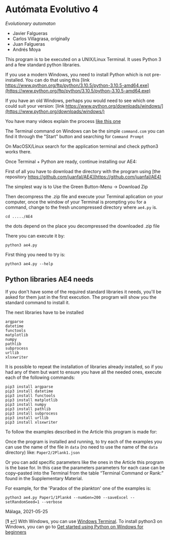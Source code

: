 # Autómata Evolutivo 4
<i>Evolutionary automaton</i>

 - Javier Falgueras
 - Carlos Villagrasa, originally
 - Juan Falgueras
 - Andrés Moya


This program is to be executed on a UNIX/Linux Terminal. It uses
Python 3 and a few standard python libraries.

If you use a modern Windows, you need to install Python which is not pre-installed.  You can do that using this
[link https://www.python.org/ftp/python/3.10.5/python-3.10.5-amd64.exe](https://www.python.org/ftp/python/3.10.5/python-3.10.5-amd64.exe)

If you have an old Windows, perhaps you would need to see which one could suit your version:
[link https://www.python.org/downloads/windows/](https://www.python.org/downloads/windows/)

You have many videos explain the process [like this one](https://www.youtube.com/watch?v=Kn1HF3oD19c)

The Terminal command on Windows can be the simple `command.com` you can find it through the "Start" button and searching for `Command Prompt`

<!-- On Windows there is not a default Terminal, but it is easy to install one See footnote <sup id="a1">[1](#f1)</sup>.
 -->

On MacOSX/Linux search for the application terminal and check python3 works there.

Once Terminal + Python are ready, continue installing our AE4:

First of all you have to download the directory with the program using
 [the repository https://github.com/juanfal/AE4](https://github.com/juanfal/AE4)

 The simplest way is to Use the Green Button-Menu -> Download Zip

 Then decompress the .zip file and execute your Terminal aplication on your
 computer, once the window of your Terminal is prompting you for a command,
change to the fresh uncompressed directory where `ae4.py` is.

    cd ...../AE4 

the dots depend on the place you decompressed the downloaded .zip file

There you can execute it by:

    python3 ae4.py

First thing you need to try is:

    python3 ae4.py --help

## Python libraries AE4 needs

If you don't have some of the required standard libraries it needs, you'll be
asked for them just in the first execution.  The program will show you the
standard command to install it.

The next libraries have to be installed

    argparse
    datetime 
    functools 
    matplotlib 
    numpy
    pathlib 
    subprocess 
    urllib 
    xlsxwriter

It is possible to repeat the installation of libraries already installed, 
so if you had any of them but want to ensure you have all the needed ones,
execute each of the following commands:

    pip3 install argparse
    pip3 install datetime
    pip3 install functools
    pip3 install matplotlib
    pip3 install numpy
    pip3 install pathlib
    pip3 install subprocess
    pip3 install urllib
    pip3 install xlsxwriter


To follow the examples described in the Article this program is made for:

Once the program is installed and running, to try each of the examples you can
use the name of the file in `data` (no need to use the name of the `data`
directory) like: `Paper2/2Plank1.json`

Or you can add specific parameters like the ones in the Article this program is
the base for.  In this case the parameters parameters for each case can be
copy–pasted into the Terminal from the table “Terminal Command or Rank:” found
in the Supplementary Material.

For example, for the 'Paradox of the plankton' one of the examples is:

    python3 ae4.py Paper1/1Plank4 --numGen=200 --saveExcel --setRandomSeed=1 --verbose



Málaga, 2021-05-25

[<b id="f1">1</b> [↩](#a1)] With Windows, you can use
[Windows Terminal](https://www.microsoft.com/en-us/p/windows-terminal/9n0dx20hk701?activetab=pivot:overviewtab). To install python3 on Windows, you can
go to [Get started using Python on Windows for beginners](https://docs.microsoft.com/en-us/windows/python/beginners)